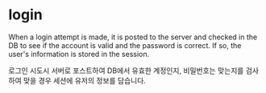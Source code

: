 login
============
When a login attempt is made, it is posted to the server and checked in the DB to see if the account is valid and the password is correct. If so, the user's information is stored in the session.

로그인 시도시 서버로 포스트하여 DB에서 유효한 계정인지, 비밀번호는 맞는지를 검사하여 맞을 경우 세션에 유저의 정보를 담습니다.
